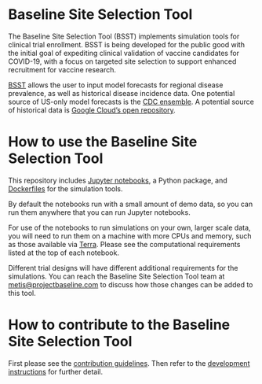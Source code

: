 # Baseline Site Selection Tool

The Baseline Site Selection Tool (BSST) implements simulation tools for clinical trial enrollment. BSST is being developed for the public good with the initial goal of expediting clinical validation of vaccine candidates for COVID-19, with a focus on targeted site selection to support enhanced recruitment for vaccine research. 

[BSST](https://github.com/verilylifesciences/metis/blob/main/BaselineSiteSelectionTool.pdf) allows the user to input model forecasts for regional disease prevalence, as well as historical disease incidence data. One potential source of US-only model forecasts is the [CDC ensemble](https://www.cdc.gov/coronavirus/2019-ncov/cases-updates/forecasts-cases.html). A potential source of historical data is [Google Cloud’s open repository](https://github.com/GoogleCloudPlatform/covid-19-open-data).

# How to use the Baseline Site Selection Tool

This repository includes [Jupyter notebooks](https://jupyter.org/), a Python package, and [Dockerfiles](https://www.docker.com/) for the simulation tools.

By default the notebooks run with a small amount of demo data, so you can run them anywhere that you can run Jupyter notebooks.

For use of the notebooks to run simulations on your own, larger scale data, you will need to run them on a machine with more CPUs and memory, such as those available via [Terra](https://app.terra.bio/#workspaces/verily-metis/Metis-toolkit-for-vaccine-trial-planning). Please see the computational requirements listed at the top of each notebook.

Different trial designs will have different additional requirements for the simulations. You can reach the Baseline Site Selection Tool team at metis@projectbaseline.com to discuss how those changes can be added to this tool.

# How to contribute to the Baseline Site Selection Tool

First please see the [contribution guidelines](docs/contributing.md). Then refer to the [development instructions](docs/development_and_deployment.md) for further detail.






